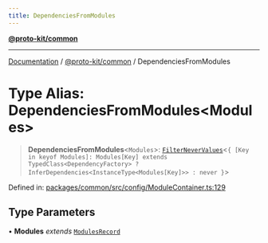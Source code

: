 ```yaml
---
title: DependenciesFromModules
---
```


[**@proto-kit/common**](../README.md)

***

[Documentation](../../../README.md) / [@proto-kit/common](../README.md) / DependenciesFromModules

# Type Alias: DependenciesFromModules\<Modules\>

> **DependenciesFromModules**\<`Modules`\>: [`FilterNeverValues`](FilterNeverValues.md)\<`{ [Key in keyof Modules]: Modules[Key] extends TypedClass<DependencyFactory> ? InferDependencies<InstanceType<Modules[Key]>> : never }`\>

Defined in: [packages/common/src/config/ModuleContainer.ts:129](https://github.com/proto-kit/framework/blob/4d6b3b6da51b3edee0fbf25ce72c1f59ec61e891/packages/common/src/config/ModuleContainer.ts#L129)

## Type Parameters

• **Modules** *extends* [`ModulesRecord`](../interfaces/ModulesRecord.md)
